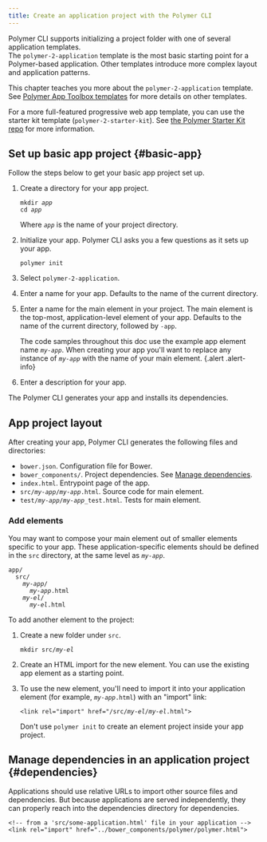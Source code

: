 ```yaml
---
title: Create an application project with the Polymer CLI
---
```


<!-- toc -->

Polymer CLI supports initializing a project folder with one of several application templates.  
The `polymer-2-application` template is the most basic starting point for a Polymer-based 
application. Other templates introduce more complex layout and application patterns.

This chapter teaches you more about the `polymer-2-application` template.  
See [Polymer App Toolbox templates](/{{{polymer_version_dir}}}/docs/apps/templates) for more details on other templates.

For a more full-featured progressive web app template, you can use the starter kit template 
(`polymer-2-starter-kit`). See [the Polymer Starter Kit repo](https://github.com/Polymer/polymer-starter-kit) for more information. 

## Set up basic app project {#basic-app}

Follow the steps below to get your basic app project set up.

1.  Create a directory for your app project.

    <pre><code>mkdir <var>app</var>
    cd <var>app</var></code></pre>

    Where <code><var>app</var></code> is the name of your project directory.

1.  Initialize your app. Polymer CLI asks you a few questions
    as it sets up your app.

        polymer init

1.  Select `polymer-2-application`.

1.  Enter a name for your app. Defaults to the name of the current directory.

1.  Enter a name for the main element in your project. The main element is the
    top-most, application-level element of your app. Defaults to the name of
    the current directory, followed by `-app`.

    The code samples throughout this doc use the example app element name
    <code><var>my-app</var></code>. When creating your app you'll want to
    replace any instance of <code><var>my-app</var></code> with the name of
    your main element.
    {.alert .alert-info}

1.  Enter a description for your app.

The Polymer CLI generates your app and installs its dependencies.

## App project layout

After creating your app, Polymer CLI generates the following files and directories:

*   `bower.json`. Configuration file for Bower.
*   `bower_components/`. Project dependencies. See [Manage dependencies](#dependencies).
*   `index.html`. Entrypoint page of the app.
*   `src/`<code><var>my-app</var>/<var>my-app</var></code>`.html`.
    Source code for main element.
*   `test/`<code><var>my-app</var>/<var>my-app</var></code>`_test.html`. Tests 
    for main element.

### Add elements

You may want to compose your main element out of smaller elements specific to your app. These 
application-specific elements should be defined in the `src` directory, at the same level as 
<code><var>my-app</var></code>.

<pre><code>app/
  src/
    <var>my-app</var>/
      <var>my-app</var>.html
    <var>my-el</var>/
      <var>my-el</var>.html</code></pre>

To add another element to the project:

1. Create a new folder under `src`.
   
    <pre><code>mkdir src/<var>my-el</var></code></pre>
   
2. Create an HTML import for the new element. You can use the existing app element as a starting point.
   
3. To use the new element, you'll need to import it into your application element (for example, <code><var>my-app</var>.html</code>) with an "import" link:
   
    <pre><code>&lt;link rel="import" href="/src/<var>my-el</var>/<var>my-el</var>.html"&gt;</code></pre>
   
   Don't use `polymer init` to create an element project inside your app project.

## Manage dependencies in an application project {#dependencies}

Applications should use relative URLs to import other source files and dependencies. But because 
applications are served independently, they can properly reach into the dependencies directory for 
dependencies.

    <!-- from a 'src/some-application.html' file in your application -->
    <link rel="import" href="../bower_components/polymer/polymer.html">